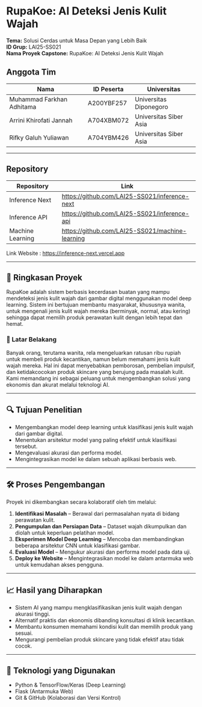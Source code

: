 # RupaKoe: AI Deteksi Jenis Kulit Wajah

**Tema:** Solusi Cerdas untuk Masa Depan yang Lebih Baik  
**ID Grup:** LAI25-SS021  
**Nama Proyek Capstone:** RupaKoe: AI Deteksi Jenis Kulit Wajah

## Anggota Tim

| Nama                      | ID Peserta | Universitas            |
| ------------------------- | ---------- | ---------------------- |
| Muhammad Farkhan Adhitama | A200YBF257 | Universitas Diponegoro |
| Arrini Khirofati Jannah   | A704XBM072 | Universitas Siber Asia |
| Rifky Galuh Yuliawan      | A704YBM426 | Universitas Siber Asia |

---

## Repository

| Repository                | Link                                            | 
| ------------------------- | ----------------------------------------------- | 
| Inference Next            | https://github.com/LAI25-SS021/inference-next   | 
| Inference API             | https://github.com/LAI25-SS021/inference-api    | 
| Machine Learning          | https://github.com/LAI25-SS021/machine-learning | 

Link Website : https://inference-next.vercel.app

---

## 📌 Ringkasan Proyek

RupaKoe adalah sistem berbasis kecerdasan buatan yang mampu mendeteksi jenis kulit wajah dari gambar digital menggunakan model deep learning. Sistem ini bertujuan membantu masyarakat, khususnya wanita, untuk mengenali jenis kulit wajah mereka (berminyak, normal, atau kering) sehingga dapat memilih produk perawatan kulit dengan lebih tepat dan hemat.

### 🎯 Latar Belakang

Banyak orang, terutama wanita, rela mengeluarkan ratusan ribu rupiah untuk membeli produk kecantikan, namun belum memahami jenis kulit wajah mereka. Hal ini dapat menyebabkan pemborosan, pembelian impulsif, dan ketidakcocokan produk skincare yang berujung pada masalah kulit. Kami memandang ini sebagai peluang untuk mengembangkan solusi yang ekonomis dan akurat melalui teknologi AI.

---

## 🔍 Tujuan Penelitian

- Mengembangkan model deep learning untuk klasifikasi jenis kulit wajah dari gambar digital.
- Menentukan arsitektur model yang paling efektif untuk klasifikasi tersebut.
- Mengevaluasi akurasi dan performa model.
- Mengintegrasikan model ke dalam sebuah aplikasi berbasis web.

---

## 🛠️ Proses Pengembangan

Proyek ini dikembangkan secara kolaboratif oleh tim melalui:

1. **Identifikasi Masalah** – Berawal dari permasalahan nyata di bidang perawatan kulit.
2. **Pengumpulan dan Persiapan Data** – Dataset wajah dikumpulkan dan diolah untuk keperluan pelatihan model.
3. **Eksperimen Model Deep Learning** – Mencoba dan membandingkan beberapa arsitektur CNN untuk klasifikasi gambar.
4. **Evaluasi Model** – Mengukur akurasi dan performa model pada data uji.
5. **Deploy ke Website** – Mengintegrasikan model ke dalam antarmuka web untuk kemudahan akses pengguna.

---

## 📈 Hasil yang Diharapkan

- Sistem AI yang mampu mengklasifikasikan jenis kulit wajah dengan akurasi tinggi.
- Alternatif praktis dan ekonomis dibanding konsultasi di klinik kecantikan.
- Membantu konsumen memahami kondisi kulit dan memilih produk yang sesuai.
- Mengurangi pembelian produk skincare yang tidak efektif atau tidak cocok.

---

## 🚀 Teknologi yang Digunakan

- Python & TensorFlow/Keras (Deep Learning)
- Flask (Antarmuka Web)
- Git & GitHub (Kolaborasi dan Versi Kontrol)
